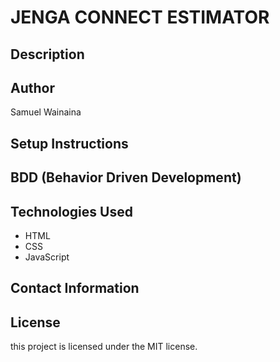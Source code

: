 # JENGA CONNECT ESTIMATOR

## Description

## Author

Samuel Wainaina

## Setup Instructions

## BDD (Behavior Driven Development)

## Technologies Used

- HTML
- CSS
- JavaScript

## Contact Information

## License

this project is licensed under the MIT license.
